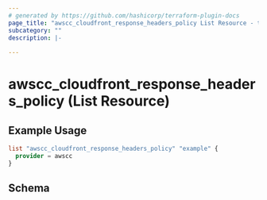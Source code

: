 ```yaml
---
# generated by https://github.com/hashicorp/terraform-plugin-docs
page_title: "awscc_cloudfront_response_headers_policy List Resource - terraform-provider-awscc"
subcategory: ""
description: |-
  
---
```


# awscc_cloudfront_response_headers_policy (List Resource)



## Example Usage

```terraform
list "awscc_cloudfront_response_headers_policy" "example" {
  provider = awscc
}
```

<!-- schema generated by tfplugindocs -->
## Schema
